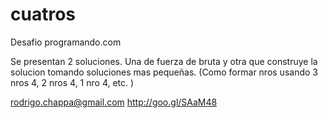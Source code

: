 cuatros
=======

Desafio programando.com

Se presentan 2 soluciones. Una de fuerza de bruta
y otra que construye la solucion tomando soluciones mas pequeñas.
(Como formar nros usando 3 nros 4, 2 nros 4, 1 nro 4, etc. )

rodrigo.chappa@gmail.com
http://goo.gl/SAaM48

